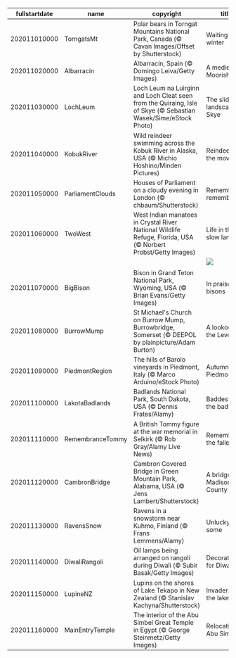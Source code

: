 |fullstartdate|name|copyright|title|image|
|--|--|--|--|--|
202011010000|TorngatsMt|Polar bears in Torngat Mountains National Park, Canada (© Cavan Images/Offset by Shutterstock)|Waiting for winter|![](/en-GB/2020/11/202011010000TorngatsMt.jpg)|
202011020000|Albarracin|Albarracín, Spain (© Domingo Leiva/Getty Images)|A medieval Moorish gem|![](/en-GB/2020/11/202011020000Albarracin.jpg)|
202011030000|LochLeum|Loch Leum na Luirginn and Loch Cleat seen from the Quiraing, Isle of Skye (© Sebastian Wasek/Sime/eStock Photo)|The sliding landscape of Skye|![](/en-GB/2020/11/202011030000LochLeum.jpg)|
202011040000|KobukRiver|Wild reindeer swimming across the Kobuk River in Alaska, USA (© Michio Hoshino/Minden Pictures)|Reindeer on the move|![](/en-GB/2020/11/202011040000KobukRiver.jpg)|
202011050000|ParliamentClouds|Houses of Parliament on a cloudy evening in London (© chbaum/Shutterstock)|Remember, remember|![](/en-GB/2020/11/202011050000ParliamentClouds.jpg)|
202011060000|TwoWest|West Indian manatees in Crystal River National Wildlife Refuge, Florida, USA (© Norbert Probst/Getty Images)|Life in the slow lane|![](/en-GB/2020/11/202011060000TwoWest.jpg)|
||||![](/en-GB/2020/11/.jpg)|
202011070000|BigBison|Bison in Grand Teton National Park, Wyoming, USA (© Brian Evans/Getty Images)|In praise of bisons|![](/en-GB/2020/11/202011070000BigBison.jpg)|
202011080000|BurrowMump|St Michael's Church on Burrow Mump, Burrowbridge, Somerset  (© DEEPOL by plainpicture/Adam Burton)|A lookout on the Levels|![](/en-GB/2020/11/202011080000BurrowMump.jpg)|
202011090000|PiedmontRegion|The hills of Barolo vineyards in Piedmont, Italy (© Marco Arduino/eStock Photo)|Autumn in Piedmont|![](/en-GB/2020/11/202011090000PiedmontRegion.jpg)|
202011100000|LakotaBadlands|Badlands National Park, South Dakota, USA (© Dennis Frates/Alamy)|Baddest of the badlands|![](/en-GB/2020/11/202011100000LakotaBadlands.jpg)|
202011110000|RemembranceTommy|A British Tommy figure at the war memorial in Selkirk (© Rob Gray/Alamy Live News)|Remembering the fallen|![](/en-GB/2020/11/202011110000RemembranceTommy.jpg)|
202011120000|CambronBridge|Cambron Covered Bridge in Green Mountain Park, Alabama, USA (© Jens Lambert/Shutterstock)|A bridge of Madison County|![](/en-GB/2020/11/202011120000CambronBridge.jpg)|
202011130000|RavensSnow|Ravens in a snowstorm near Kuhmo, Finland (© Frans Lemmens/Alamy)|Unlucky for some|![](/en-GB/2020/11/202011130000RavensSnow.jpg)|
202011140000|DiwaliRangoli|Oil lamps being arranged on rangoli during Diwali (© Subir Basak/Getty Images)|Decorating for Diwali|![](/en-GB/2020/11/202011140000DiwaliRangoli.jpg)|
202011150000|LupineNZ|Lupins on the shores of Lake Tekapo in New Zealand (© Stanislav Kachyna/Shutterstock)|Invaders of the lake|![](/en-GB/2020/11/202011150000LupineNZ.jpg)|
202011160000|MainEntryTemple|The interior of the Abu Simbel Great Temple in Egypt (© George Steinmetz/Getty Images)|Relocating Abu Simbel|![](/en-GB/2020/11/202011160000MainEntryTemple.jpg)|
